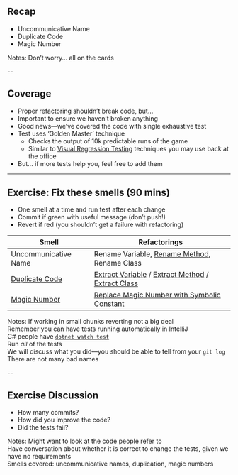 ## Recap

+ Uncommunicative Name
+ Duplicate Code
+ Magic Number

Notes: Don’t worry… all on the cards

--

## Coverage

+ Proper refactoring shouldn’t break code, but…
+ Important to ensure we haven’t broken anything
+ Good news—we’ve covered the code with single exhaustive test
+ Test uses ‘Golden Master’ technique
    + Checks the output of 10k predictable runs of the game
    + Similar to [Visual Regression Testing](https://www.softwaretestinghelp.com/visual-validation-testing/) techniques you may use back at the office
+ But… if more tests help you, feel free to add them

---

## Exercise: Fix these smells (90 mins)

* One smell at a time and run test after each change
* Commit if green with useful message (don’t push!)
* Revert if red (you shouldn’t get a failure with refactoring)

| Smell | Refactorings |
| ----- | ------------ |
| Uncommunicative Name | Rename Variable, [Rename Method](https://refactoring.guru/rename-method), Rename Class |
| [Duplicate Code](https://refactoring.guru/smells/duplicate-code) | [Extract Variable](https://refactoring.guru/extract-variable) / [Extract Method](https://refactoring.guru/extract-method) / [Extract Class](https://refactoring.guru/extract-class) |
| [Magic Number](https://refactoring.guru/replace-magic-number-with-symbolic-constant) | [Replace Magic Number with Symbolic Constant](https://refactoring.guru/replace-magic-number-with-symbolic-constant) |
<!-- .element: style="font-size: 80%" -->

Notes: If working in small chunks reverting not a big deal  
    Remember you can have tests running automatically in IntelliJ  
    C# people have [`dotnet watch test`](https://docs.microsoft.com/en-us/aspnet/core/tutorials/dotnet-watch?view=aspnetcore-3.1)  
    Run *all* of the tests  
    We will discuss what you did—you should be able to tell from your `git log`  
    There are not many bad names  

--

## Exercise Discussion

+ How many commits?
+ How did you improve the code?
+ Did the tests fail?

Notes: Might want to look at the code people refer to  
    Have conversation about whether it is correct to change the tests, given we have no requirements  
    Smells covered: uncommunicative names, duplication, magic numbers